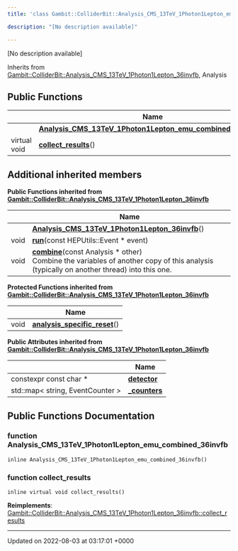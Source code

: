 ```yaml
---
title: 'class Gambit::ColliderBit::Analysis_CMS_13TeV_1Photon1Lepton_emu_combined_36invfb'

description: "[No description available]"

---
```









[No description available]

Inherits from [Gambit::ColliderBit::Analysis_CMS_13TeV_1Photon1Lepton_36invfb](/documentation/code/colliderbit_development/classes/classgambit_1_1colliderbit_1_1analysis__cms__13tev__1photon1lepton__36invfb/), Analysis

## Public Functions

|                | Name           |
| -------------- | -------------- |
| | **[Analysis_CMS_13TeV_1Photon1Lepton_emu_combined_36invfb](/documentation/code/colliderbit_development/classes/classgambit_1_1colliderbit_1_1analysis__cms__13tev__1photon1lepton__emu__combined__36invfb/#function-analysis-cms-13tev-1photon1lepton-emu-combined-36invfb)**() |
| virtual void | **[collect_results](/documentation/code/colliderbit_development/classes/classgambit_1_1colliderbit_1_1analysis__cms__13tev__1photon1lepton__emu__combined__36invfb/#function-collect-results)**() |

## Additional inherited members

**Public Functions inherited from [Gambit::ColliderBit::Analysis_CMS_13TeV_1Photon1Lepton_36invfb](/documentation/code/colliderbit_development/classes/classgambit_1_1colliderbit_1_1analysis__cms__13tev__1photon1lepton__36invfb/)**

|                | Name           |
| -------------- | -------------- |
| | **[Analysis_CMS_13TeV_1Photon1Lepton_36invfb](/documentation/code/colliderbit_development/classes/classgambit_1_1colliderbit_1_1analysis__cms__13tev__1photon1lepton__36invfb/#function-analysis-cms-13tev-1photon1lepton-36invfb)**() |
| void | **[run](/documentation/code/colliderbit_development/classes/classgambit_1_1colliderbit_1_1analysis__cms__13tev__1photon1lepton__36invfb/#function-run)**(const HEPUtils::Event * event) |
| void | **[combine](/documentation/code/colliderbit_development/classes/classgambit_1_1colliderbit_1_1analysis__cms__13tev__1photon1lepton__36invfb/#function-combine)**(const Analysis * other)<br>Combine the variables of another copy of this analysis (typically on another thread) into this one.  |

**Protected Functions inherited from [Gambit::ColliderBit::Analysis_CMS_13TeV_1Photon1Lepton_36invfb](/documentation/code/colliderbit_development/classes/classgambit_1_1colliderbit_1_1analysis__cms__13tev__1photon1lepton__36invfb/)**

|                | Name           |
| -------------- | -------------- |
| void | **[analysis_specific_reset](/documentation/code/colliderbit_development/classes/classgambit_1_1colliderbit_1_1analysis__cms__13tev__1photon1lepton__36invfb/#function-analysis-specific-reset)**() |

**Public Attributes inherited from [Gambit::ColliderBit::Analysis_CMS_13TeV_1Photon1Lepton_36invfb](/documentation/code/colliderbit_development/classes/classgambit_1_1colliderbit_1_1analysis__cms__13tev__1photon1lepton__36invfb/)**

|                | Name           |
| -------------- | -------------- |
| constexpr const char * | **[detector](/documentation/code/colliderbit_development/classes/classgambit_1_1colliderbit_1_1analysis__cms__13tev__1photon1lepton__36invfb/#variable-detector)**  |
| std::map< string, EventCounter > | **[_counters](/documentation/code/colliderbit_development/classes/classgambit_1_1colliderbit_1_1analysis__cms__13tev__1photon1lepton__36invfb/#variable--counters)**  |


## Public Functions Documentation

### function Analysis_CMS_13TeV_1Photon1Lepton_emu_combined_36invfb

```
inline Analysis_CMS_13TeV_1Photon1Lepton_emu_combined_36invfb()
```


### function collect_results

```
inline virtual void collect_results()
```


**Reimplements**: [Gambit::ColliderBit::Analysis_CMS_13TeV_1Photon1Lepton_36invfb::collect_results](/documentation/code/colliderbit_development/classes/classgambit_1_1colliderbit_1_1analysis__cms__13tev__1photon1lepton__36invfb/#function-collect-results)


-------------------------------

Updated on 2022-08-03 at 03:17:01 +0000